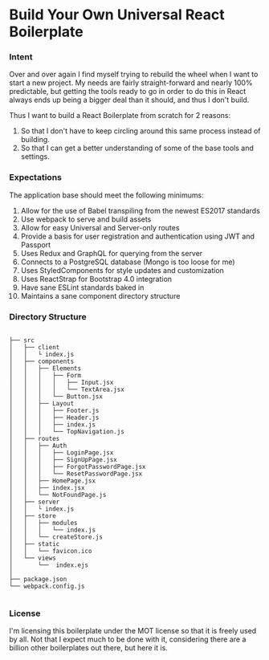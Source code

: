 # Build Your Own Universal React Boilerplate

### Intent

Over and over again I find myself trying to rebuild the wheel when I want to start a new project. My needs are fairly straight-forward and nearly 100% predictable, but getting the tools ready to go in order to do this in React always ends up being a bigger deal than it should, and thus I don't build.

Thus I want to build a React Boilerplate from scratch for 2 reasons:

1. So that I don't have to keep circling around this same process instead of building.
2. So that I can get a better understanding of some of the base tools and settings.

### Expectations

The application base should meet the following minimums:

1. Allow for the use of Babel transpiling from the newest ES2017 standards
2. Use webpack to serve and build assets
3. Allow for easy Universal and Server-only routes
4. Provide a basis for user registration and authentication using JWT and Passport
5. Uses Redux and GraphQL for querying from the server
6. Connects to a PostgreSQL database (Mongo is too loose for me)
7. Uses StyledComponents for style updates and customization
8. Uses ReactStrap for Bootstrap 4.0 integration
9. Have sane ESLint standards baked in
10. Maintains a sane component directory structure

### Directory Structure

```

├── src
│   ├── client
│   │   └ index.js
│   ├── components
│   │   ├── Elements
│   │   │   ├── Form
│   │   │   │   ├── Input.jsx
│   │   │   │   └── TextArea.jsx
│   │   │   └── Button.jsx
│   │   ├── Layout
│   │   │   ├── Footer.js
│   │   │   ├── Header.js
│   │   │   ├── index.js
│   │   │   └── TopNavigation.js
│   ├── routes
│   │   ├── Auth
│   │   │   ├── LoginPage.jsx
│   │   │   ├── SignUpPage.jsx
│   │   │   ├── ForgotPasswordPage.jsx
│   │   │   └── ResetPasswordPage.jsx
│   │   ├── HomePage.jsx
│   │   ├── index.jsx
│   │   └── NotFoundPage.js
│   ├── server
│   │   └ index.js
│   ├── store
│   │   ├── modules
│   │   │   └── index.js
│   │   └── createStore.js
│   ├── static
│   │   └── favicon.ico
│   └── views
│       └──  index.ejs
│
├── package.json
└── webpack.config.js
        
```

### License

I'm licensing this boilerplate under the MOT license so that it is freely used by all. Not that I expect much to be done with it, considering there are a billion other boilerplates out there, but here it is.